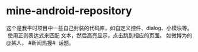 # mine-android-repository
这个是我平时项目中一些自己封装的代码库，如自定义控件、dialog、小模块等。
  使用正则表达式来匹配 文本，然后高亮显示，点击跳到相应的页面。 如微博为的 @某人， #新闻热搜#  话题。
